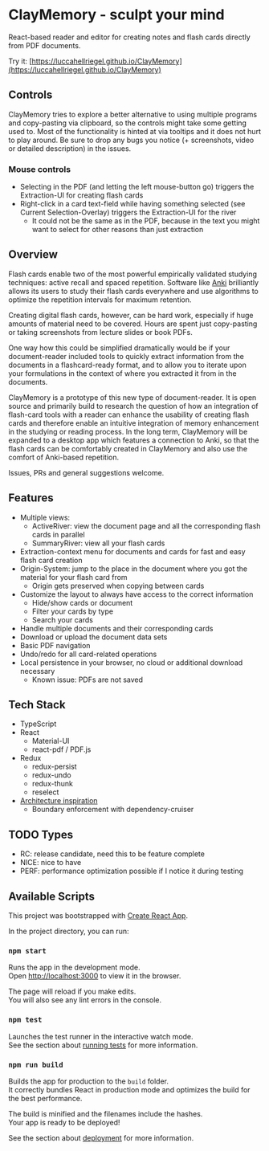 # ClayMemory - sculpt your mind

React-based reader and editor for creating notes and flash cards directly from PDF documents.

Try it: [https://luccahellriegel.github.io/ClayMemory](https://luccahellriegel.github.io/ClayMemory)

## Controls

ClayMemory tries to explore a better alternative to using multiple programs and copy-pasting via clipboard, so the controls might take some getting used to. Most of the functionality is hinted at via tooltips and it does not hurt to play around. Be sure to drop any bugs you notice (+ screenshots, video or detailed description) in the issues.

### Mouse controls

- Selecting in the PDF (and letting the left mouse-button go) triggers the Extraction-UI for creating flash cards
- Right-click in a card text-field while having something selected (see Current Selection-Overlay) triggers the Extraction-UI for the river
  - It could not be the same as in the PDF, because in the text you might want to select for other reasons than just extraction

## Overview

Flash cards enable two of the most powerful empirically validated studying techniques: active recall and spaced repetition. Software like [Anki](https://apps.ankiweb.net/) brilliantly allows its users to study their flash cards everywhere and use algorithms to optimize the repetition intervals for maximum retention.

Creating digital flash cards, however, can be hard work, especially if huge amounts of material need to be covered. Hours are spent just copy-pasting or taking screenshots from lecture slides or book PDFs.

One way how this could be simplified dramatically would be if your document-reader included tools to quickly extract information from the documents in a flashcard-ready format, and to allow you to iterate upon your formulations in the context of where you extracted it from in the documents.

ClayMemory is a prototype of this new type of document-reader.
It is open source and primarily build to research the question of how an integration of flash-card tools with a reader can enhance the usability of creating flash cards and therefore enable an intuitive integration of memory enhancement in the studying or reading process. In the long term, ClayMemory will be expanded to a desktop app which features a connection to Anki, so that the flash cards can be comfortably created in ClayMemory and also use the comfort of Anki-based repetition.

Issues, PRs and general suggestions welcome.

## Features

- Multiple views:
  - ActiveRiver: view the document page and all the corresponding flash cards in parallel
  - SummaryRiver: view all your flash cards
- Extraction-context menu for documents and cards for fast and easy flash card creation
- Origin-System: jump to the place in the document where you got the material for your flash card from
  - Origin gets preserved when copying between cards
- Customize the layout to always have access to the correct information
  - Hide/show cards or document
  - Filter your cards by type
  - Search your cards
- Handle multiple documents and their corresponding cards
- Download or upload the document data sets
- Basic PDF navigation
- Undo/redo for all card-related operations
- Local persistence in your browser, no cloud or additional download necessary
  - Known issue: PDFs are not saved

## Tech Stack

- TypeScript
- React
  - Material-UI
  - react-pdf / PDF.js
- Redux
  - redux-persist
  - redux-undo
  - redux-thunk
  - reselect
- [Architecture inspiration](https://jaysoo.ca/2016/02/28/organizing-redux-application/)
  - Boundary enforcement with dependency-cruiser

## TODO Types

- RC: release candidate, need this to be feature complete
- NICE: nice to have
- PERF: performance optimization possible if I notice it during testing

## Available Scripts

This project was bootstrapped with [Create React App](https://github.com/facebook/create-react-app).

In the project directory, you can run:

### `npm start`

Runs the app in the development mode.<br />
Open [http://localhost:3000](http://localhost:3000) to view it in the browser.

The page will reload if you make edits.<br />
You will also see any lint errors in the console.

### `npm test`

Launches the test runner in the interactive watch mode.<br />
See the section about [running tests](https://facebook.github.io/create-react-app/docs/running-tests) for more information.

### `npm run build`

Builds the app for production to the `build` folder.<br />
It correctly bundles React in production mode and optimizes the build for the best performance.

The build is minified and the filenames include the hashes.<br />
Your app is ready to be deployed!

See the section about [deployment](https://facebook.github.io/create-react-app/docs/deployment) for more information.
